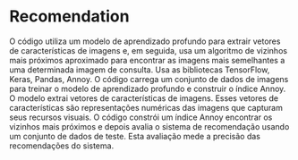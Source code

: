 # Recomendation

O código utiliza um modelo de aprendizado profundo para extrair vetores de características de imagens e, em seguida, usa um algoritmo de vizinhos mais próximos aproximado para encontrar as imagens mais semelhantes a uma determinada imagem de consulta.
Usa as bibliotecas TensorFlow, Keras, Pandas, Annoy.
O código carrega um conjunto de dados de imagens para treinar o modelo de aprendizado profundo e construir o índice Annoy.
O modelo extrai vetores de características de imagens. Esses vetores de características são representações numéricas das imagens que capturam seus recursos visuais.
O código constrói um índice Annoy encontrar os vizinhos mais próximos e depois avalia o sistema de recomendação usando um conjunto de dados de teste. Esta avaliação mede a precisão das recomendações do sistema.
